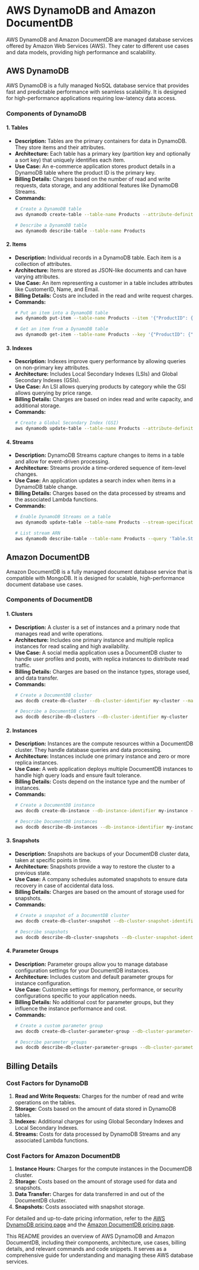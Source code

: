 
# AWS DynamoDB and Amazon DocumentDB

AWS DynamoDB and Amazon DocumentDB are managed database services offered by Amazon Web Services (AWS). They cater to different use cases and data models, providing high performance and scalability.

## AWS DynamoDB

AWS DynamoDB is a fully managed NoSQL database service that provides fast and predictable performance with seamless scalability. It is designed for high-performance applications requiring low-latency data access.

### Components of DynamoDB

#### 1. Tables
   - **Description:** Tables are the primary containers for data in DynamoDB. They store items and their attributes.
   - **Architecture:** Each table has a primary key (partition key and optionally a sort key) that uniquely identifies each item.
   - **Use Case:** An e-commerce application stores product details in a DynamoDB table where the product ID is the primary key.
   - **Billing Details:** Charges based on the number of read and write requests, data storage, and any additional features like DynamoDB Streams.
   - **Commands:**
     ```bash
     # Create a DynamoDB table
     aws dynamodb create-table --table-name Products --attribute-definitions AttributeName=ProductID,AttributeType=N --key-schema AttributeName=ProductID,KeyType=HASH --provisioned-throughput ReadCapacityUnits=5,WriteCapacityUnits=5
     
     # Describe a DynamoDB table
     aws dynamodb describe-table --table-name Products
     ```

#### 2. Items
   - **Description:** Individual records in a DynamoDB table. Each item is a collection of attributes.
   - **Architecture:** Items are stored as JSON-like documents and can have varying attributes.
   - **Use Case:** An item representing a customer in a table includes attributes like CustomerID, Name, and Email.
   - **Billing Details:** Costs are included in the read and write request charges.
   - **Commands:**
     ```bash
     # Put an item into a DynamoDB table
     aws dynamodb put-item --table-name Products --item '{"ProductID": {"N": "101"}, "Name": {"S": "Laptop"}, "Price": {"N": "799"}}'
     
     # Get an item from a DynamoDB table
     aws dynamodb get-item --table-name Products --key '{"ProductID": {"N": "101"}}'
     ```

#### 3. Indexes
   - **Description:** Indexes improve query performance by allowing queries on non-primary key attributes.
   - **Architecture:** Includes Local Secondary Indexes (LSIs) and Global Secondary Indexes (GSIs).
   - **Use Case:** An LSI allows querying products by category while the GSI allows querying by price range.
   - **Billing Details:** Charges are based on index read and write capacity, and additional storage.
   - **Commands:**
     ```bash
     # Create a Global Secondary Index (GSI)
     aws dynamodb update-table --table-name Products --attribute-definitions AttributeName=Category,AttributeType=S --global-secondary-index-updates '[{"Create":{"IndexName":"CategoryIndex","KeySchema":[{"AttributeName":"Category","KeyType":"HASH"}],"Projection":{"ProjectionType":"ALL"},"ProvisionedThroughput":{"ReadCapacityUnits":5,"WriteCapacityUnits":5}}]}'
     ```

#### 4. Streams
   - **Description:** DynamoDB Streams capture changes to items in a table and allow for event-driven processing.
   - **Architecture:** Streams provide a time-ordered sequence of item-level changes.
   - **Use Case:** An application updates a search index when items in a DynamoDB table change.
   - **Billing Details:** Charges based on the data processed by streams and the associated Lambda functions.
   - **Commands:**
     ```bash
     # Enable DynamoDB Streams on a table
     aws dynamodb update-table --table-name Products --stream-specification StreamEnabled=true,StreamViewType=NEW_AND_OLD_IMAGES
     
     # List stream ARN
     aws dynamodb describe-table --table-name Products --query 'Table.StreamArn'
     ```

## Amazon DocumentDB

Amazon DocumentDB is a fully managed document database service that is compatible with MongoDB. It is designed for scalable, high-performance document database use cases.

### Components of DocumentDB

#### 1. Clusters
   - **Description:** A cluster is a set of instances and a primary node that manages read and write operations.
   - **Architecture:** Includes one primary instance and multiple replica instances for read scaling and high availability.
   - **Use Case:** A social media application uses a DocumentDB cluster to handle user profiles and posts, with replica instances to distribute read traffic.
   - **Billing Details:** Charges are based on the instance types, storage used, and data transfer.
   - **Commands:**
     ```bash
     # Create a DocumentDB cluster
     aws docdb create-db-cluster --db-cluster-identifier my-cluster --master-username admin --master-user-password password --engine docdb
     
     # Describe a DocumentDB cluster
     aws docdb describe-db-clusters --db-cluster-identifier my-cluster
     ```

#### 2. Instances
   - **Description:** Instances are the compute resources within a DocumentDB cluster. They handle database queries and data processing.
   - **Architecture:** Instances include one primary instance and zero or more replica instances.
   - **Use Case:** A web application deploys multiple DocumentDB instances to handle high query loads and ensure fault tolerance.
   - **Billing Details:** Costs depend on the instance type and the number of instances.
   - **Commands:**
     ```bash
     # Create a DocumentDB instance
     aws docdb create-db-instance --db-instance-identifier my-instance --db-cluster-identifier my-cluster --instance-class db.r5.large
     
     # Describe DocumentDB instances
     aws docdb describe-db-instances --db-instance-identifier my-instance
     ```

#### 3. Snapshots
   - **Description:** Snapshots are backups of your DocumentDB cluster data, taken at specific points in time.
   - **Architecture:** Snapshots provide a way to restore the cluster to a previous state.
   - **Use Case:** A company schedules automated snapshots to ensure data recovery in case of accidental data loss.
   - **Billing Details:** Charges are based on the amount of storage used for snapshots.
   - **Commands:**
     ```bash
     # Create a snapshot of a DocumentDB cluster
     aws docdb create-db-cluster-snapshot --db-cluster-snapshot-identifier my-snapshot --db-cluster-identifier my-cluster
     
     # Describe snapshots
     aws docdb describe-db-cluster-snapshots --db-cluster-snapshot-identifier my-snapshot
     ```

#### 4. Parameter Groups
   - **Description:** Parameter groups allow you to manage database configuration settings for your DocumentDB instances.
   - **Architecture:** Includes custom and default parameter groups for instance configuration.
   - **Use Case:** Customize settings for memory, performance, or security configurations specific to your application needs.
   - **Billing Details:** No additional cost for parameter groups, but they influence the instance performance and cost.
   - **Commands:**
     ```bash
     # Create a custom parameter group
     aws docdb create-db-cluster-parameter-group --db-cluster-parameter-group-name my-parameter-group --db-parameter-group-family docdb-3.6 --description "My custom parameter group"
     
     # Describe parameter groups
     aws docdb describe-db-cluster-parameter-groups --db-cluster-parameter-group-name my-parameter-group
     ```

## Billing Details

### Cost Factors for DynamoDB

1. **Read and Write Requests:** Charges for the number of read and write operations on the tables.
2. **Storage:** Costs based on the amount of data stored in DynamoDB tables.
3. **Indexes:** Additional charges for using Global Secondary Indexes and Local Secondary Indexes.
4. **Streams:** Costs for data processed by DynamoDB Streams and any associated Lambda functions.

### Cost Factors for Amazon DocumentDB

1. **Instance Hours:** Charges for the compute instances in the DocumentDB cluster.
2. **Storage:** Costs based on the amount of storage used for data and snapshots.
3. **Data Transfer:** Charges for data transferred in and out of the DocumentDB cluster.
4. **Snapshots:** Costs associated with snapshot storage.

For detailed and up-to-date pricing information, refer to the [AWS DynamoDB pricing page](https://aws.amazon.com/dynamodb/pricing/) and the [Amazon DocumentDB pricing page](https://aws.amazon.com/documentdb/pricing/).

This README provides an overview of AWS DynamoDB and Amazon DocumentDB, including their components, architecture, use cases, billing details, and relevant commands and code snippets. It serves as a comprehensive guide for understanding and managing these AWS database services.
